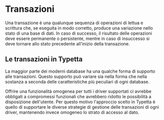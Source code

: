 # Transazioni

Una transazione è una qualunque sequenza di operazioni di lettua e scrittura che, se eseguita in modo corretto, produce una variazione nello stato di una base di dati. In caso di successo, il risultato delle operazioni deve essere permanente o persistente, mentre in caso di insuccesso si deve tornare allo stato precedente all'inizio della transazione.

## Le transazioni in Typetta

La maggior parte dei moderni database ha una qualche forma di supporto alle transazioni. Questo supporto può variare sia nella forma che nella sostanza a seconda delle caratteristiche più peculiari di ogni database. 

Offrire una funzionalità omogenea per tutti i driver supportati ci avrebbe obbligati a compromessi funzionali che avrebbero ridotto le possibilità a disposizione dell'utente. Per questo motivo l'approccio scelto in Typetta è quello di supportare le diverse strategie di gestione delle transazioni di ogni driver, mantenendo invece omogeneo lo strato di accesso al dato.

